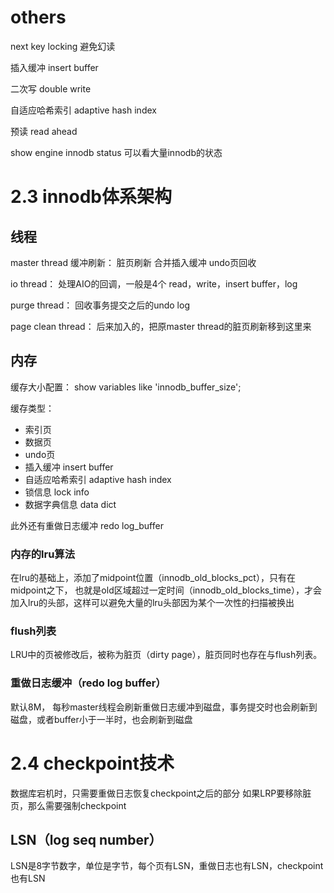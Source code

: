 # others
next key locking 避免幻读

插入缓冲 insert buffer

二次写  double write

自适应哈希索引  adaptive hash index

预读  read ahead

show engine innodb status 可以看大量innodb的状态

# 2.3  innodb体系架构
## 线程
master thread 缓冲刷新：
脏页刷新  合并插入缓冲  undo页回收

io thread：
处理AIO的回调，一般是4个  read，write，insert buffer，log 

purge thread：
回收事务提交之后的undo log

page clean thread：
后来加入的，把原master thread的脏页刷新移到这里来

## 内存
缓存大小配置：
show variables like  'innodb_buffer_size';

缓存类型：
- 索引页
- 数据页
- undo页
- 插入缓冲 insert buffer
- 自适应哈希索引  adaptive hash index
- 锁信息  lock info
- 数据字典信息  data dict

此外还有重做日志缓冲
redo log_buffer

### 内存的lru算法
在lru的基础上，添加了midpoint位置（innodb_old_blocks_pct），只有在midpoint之下， 也就是old区域超过一定时间（innodb_old_blocks_time），才会加入lru的头部，这样可以避免大量的lru头部因为某个一次性的扫描被换出

### flush列表
LRU中的页被修改后，被称为脏页（dirty page），脏页同时也存在与flush列表。

### 重做日志缓冲（redo log buffer）
默认8M， 每秒master线程会刷新重做日志缓冲到磁盘，事务提交时也会刷新到磁盘，或者buffer小于一半时，也会刷新到磁盘

# 2.4 checkpoint技术
数据库宕机时，只需要重做日志恢复checkpoint之后的部分
如果LRP要移除脏页，那么需要强制checkpoint

## LSN（log seq number）
LSN是8字节数字，单位是字节，每个页有LSN，重做日志也有LSN，checkpoint也有LSN
